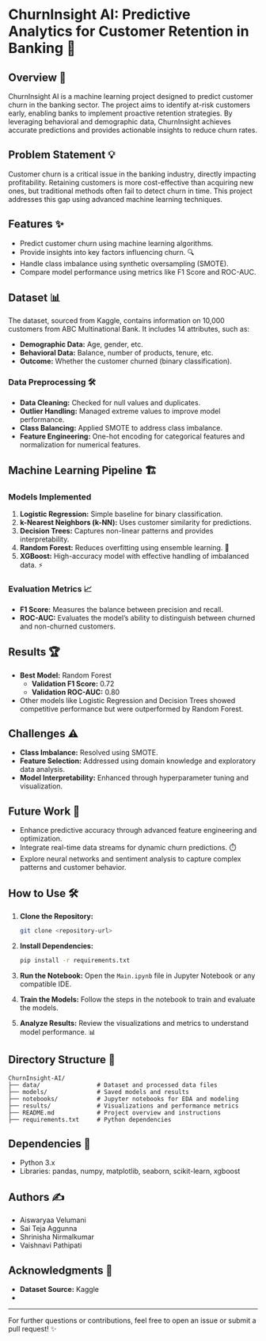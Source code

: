 # ChurnInsight AI: Predictive Analytics for Customer Retention in Banking 🚀

## Overview 🧠

ChurnInsight AI is a machine learning project designed to predict customer churn in the banking sector. The project aims to identify at-risk customers early, enabling banks to implement proactive retention strategies. By leveraging behavioral and demographic data, ChurnInsight achieves accurate predictions and provides actionable insights to reduce churn rates.

## Problem Statement 💡

Customer churn is a critical issue in the banking industry, directly impacting profitability. Retaining customers is more cost-effective than acquiring new ones, but traditional methods often fail to detect churn in time. This project addresses this gap using advanced machine learning techniques.

## Features ✨

- Predict customer churn using machine learning algorithms.
- Provide insights into key factors influencing churn. 🔍
- Handle class imbalance using synthetic oversampling (SMOTE).
- Compare model performance using metrics like F1 Score and ROC-AUC.

## Dataset 📊

The dataset, sourced from Kaggle, contains information on 10,000 customers from ABC Multinational Bank. It includes 14 attributes, such as:

- **Demographic Data:** Age, gender, etc.
- **Behavioral Data:** Balance, number of products, tenure, etc.
- **Outcome:** Whether the customer churned (binary classification).

### Data Preprocessing 🛠️

- **Data Cleaning:** Checked for null values and duplicates.
- **Outlier Handling:** Managed extreme values to improve model performance.
- **Class Balancing:** Applied SMOTE to address class imbalance.
- **Feature Engineering:** One-hot encoding for categorical features and normalization for numerical features.

## Machine Learning Pipeline 🏗️

### Models Implemented

1. **Logistic Regression:** Simple baseline for binary classification.
2. **k-Nearest Neighbors (k-NN):** Uses customer similarity for predictions.
3. **Decision Trees:** Captures non-linear patterns and provides interpretability.
4. **Random Forest:** Reduces overfitting using ensemble learning. 🌳
5. **XGBoost:** High-accuracy model with effective handling of imbalanced data. ⚡

### Evaluation Metrics 📈

- **F1 Score:** Measures the balance between precision and recall.
- **ROC-AUC:** Evaluates the model’s ability to distinguish between churned and non-churned customers.

## Results 🏆

- **Best Model:** Random Forest
  - **Validation F1 Score:** 0.72
  - **Validation ROC-AUC:** 0.80
- Other models like Logistic Regression and Decision Trees showed competitive performance but were outperformed by Random Forest.

## Challenges ⚠️

- **Class Imbalance:** Resolved using SMOTE.
- **Feature Selection:** Addressed using domain knowledge and exploratory data analysis.
- **Model Interpretability:** Enhanced through hyperparameter tuning and visualization.

## Future Work 🔮

- Enhance predictive accuracy through advanced feature engineering and optimization.
- Integrate real-time data streams for dynamic churn predictions. ⏱️
- Explore neural networks and sentiment analysis to capture complex patterns and customer behavior.

## How to Use 🛠️

1. **Clone the Repository:**

   ```bash
   git clone <repository-url>
   ```

2. **Install Dependencies:**

   ```bash
   pip install -r requirements.txt
   ```

3. **Run the Notebook:**
   Open the `Main.ipynb` file in Jupyter Notebook or any compatible IDE.

4. **Train the Models:**
   Follow the steps in the notebook to train and evaluate the models.

5. **Analyze Results:**
   Review the visualizations and metrics to understand model performance. 📊

## Directory Structure 📁

```
ChurnInsight-AI/
├── data/                # Dataset and processed data files
├── models/              # Saved models and results
├── notebooks/           # Jupyter notebooks for EDA and modeling
├── results/             # Visualizations and performance metrics
├── README.md            # Project overview and instructions
├── requirements.txt     # Python dependencies
```

## Dependencies 🧩

- Python 3.x
- Libraries: pandas, numpy, matplotlib, seaborn, scikit-learn, xgboost

## Authors ✍️

- Aiswaryaa Velumani
- Sai Teja Aggunna
- Shrinisha Nirmalkumar
- Vaishnavi Pathipati

## Acknowledgments 🙏

- **Dataset Source:** Kaggle
- 
---

For further questions or contributions, feel free to open an issue or submit a pull request! ✨


